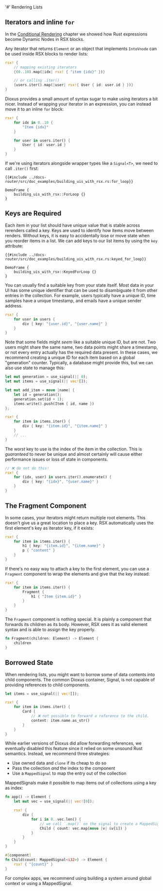 '#' Rendering Lists

## Iterators and inline `for`

In the [Conditional Rendering](./conditional.md) chapter we showed how Rust expressions become Dynamic Nodes in RSX blocks.

Any iterator that returns `Element` or an object that implements `IntoVnode` can be used inside RSX blocks to render lists:

```rust
rsx! {
    // mapping existing iterators
    {(0..10).map(|idx| rsx! { "item {idx}" })}

    // or calling .iter()
    {users.iter().map(|user| rsx!{ User { id: user.id } })}
}
```

Dioxus provides a small amount of syntax sugar to make using iterators a bit nicer. Instead of wrapping your iterator in an expression, you can instead move it to an inline `for` block:

```rust
rsx! {
    for idx in 0..10 {
        "Item {idx}"
    }

    for user in users.iter() {
        User { id: user.id }
    }
}
```

If we're using iterators alongside wrapper types like a `Signal<T>`, we need to call `.iter()` first:


```rust, no_run
{{#include ../docs-router/src/doc_examples/building_uis_with_rsx.rs:for_loop}}
```

```inject-dioxus
DemoFrame {
    building_uis_with_rsx::ForLoop {}
}
```

## Keys are Required

Each item in your list should have unique value that is stable across rerenders called a key. Keys are used to identify how items move between renders. Without keys, it is easy to accidentally lose or move state when you reorder items in a list. We can add keys to our list items by using the `key` attribute:

```rust, no_run
{{#include ../docs-router/src/doc_examples/building_uis_with_rsx.rs:keyed_for_loop}}
```

```inject-dioxus
DemoFrame {
    building_uis_with_rsx::KeyedForLoop {}
}
```

You can usually find a suitable key from your state itself. Most data in your UI has some unique identifier that can be used to disambiguate it from other entries in the collection. For example, users typically have a unique ID, time samples have a unique timestamp, and emails have a unique sender address.

```rust
rsx! {
    for user in users {
        div { key: "{user.id}", "{user.name}" }
    }
}
```

Note that some fields might *seem* like a suitable unique ID, but are not. Two users might share the same name, two data points might share a timestamp, or not every entry actually has the required data present. In these cases, we recommend creating a unique ID for each item based on a global "generation" counter. Typically, a database might provide this, but we can also use state to manage this:

```rust
let mut generation = use_signal(|| 0);
let mut items = use_signal(|| vec![]);

let mut add_item = move |name| {
    let id = generation();
    generation.set(id + 1);
    items.write().push(Item { id, name })
};

rsx! {
    for item in items.iter() {
        div { key: "{item.id}", "{item.name}" }
    }
    // ...
}
```

The *worst* key to use is the index of the item in the collection. This is *guaranteed* to never be unique and almost certainly will cause either performance issues or loss of state in components.

```rust
// ❌ do not do this!
rsx! {
    for (idx, user) in users.iter().enumerate() {
        div { key: "{idx}", "{user.name}" }
    }
}
```

## The Fragment Component

In some cases, your iterators might return multiple root elements. This doesn't give us a great location to place a key. RSX automatically uses the first element's key as iterator key, if it exists:

```rust
rsx! {
    for item in items.iter() {
        h1 { key: "{item.id}", "{item.name}" }
        p { "content" }
    }
}
```

If there's no easy way to attach a key to the first element, you can use a `Fragment` component to wrap the elements and give that the key instead:

```rust
rsx! {
    for item in items.iter() {
        Fragment {
            h1 { "Item {item.id}" }
        }
    }
}
```

The `Fragment` component is nothing special. It is plainly a component that forwards its children as its body. However, RSX sees it as valid element syntax and is able to assign the key properly.

```rust
fn Fragment(children: Element) -> Element {
    children
}
```


## Borrowed State

When rendering lists, you might want to borrow some of data contents into child components. The common Dioxus container, Signal, is not capable of providing references to child components.

```rust
let items = use_signal(|| vec![]);

rsx! {
    for item in items.iter() {
        Card {
            // ❌ not possible to forward a reference to the child.
            content: item.name.as_str()
        }
    }
}
```

While earlier versions of Dioxus did allow forwarding references, we eventually disabled this feature since it relied on some unsound Rust semantics. Instead, we recommend three strategies:

- Use owned data and `clone` if its cheap to do so
- Pass the collection *and* the index to the component
- Use a `MappedSignal` to map the entry out of the collection

MappedSignals make it possible to map items out of collections using a key as index:

```rust
fn app() -> Element {
    let mut vec = use_signal(|| vec![0]);

    rsx! {
        div {
            for i in 0..vec.len() {
                // we call `.map()` on the signal to create a MappedSignal
                Child { count: vec.map(move |v| &v[i]) }
            }
        }
    }
}

#[component]
fn Child(count: MappedSignal<i32>) -> Element {
    rsx! { "{count}" }
}
```

For complex apps, we recommend using building a system around global context or using a MappedSignal.
